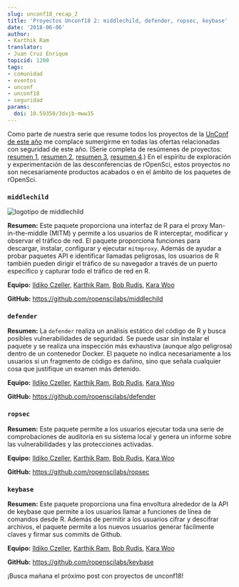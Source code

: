 ```yaml
---
slug: unconf18_recap_2
title: 'Proyectos Unconf18 2: middlechild, defender, ropsec, keybase'
date: '2018-06-06'
author:
- Karthik Ram
translator: 
- Juan Cruz Enrique
topicid: 1200
tags:
- comunidad
- eventos
- unconf
- unconf18
- seguridad
params:
  doi: 10.59350/3dxjb-mww35
---
```


Como parte de nuestra serie que resume todos los proyectos de la [UnConf de este año](/blog/2018/06/05/unconf18/) me complace sumergirme en todas las ofertas relacionadas con seguridad de este año. (Serie completa de resúmenes de proyectos: [resumen 1](/blog/2018/06/05/unconf_recap_1/), [resumen 2](/blog/2018/06/06/unconf18_recap_2/), [resumen 3](/blog/2018/06/07/unconf_recap_3/), [resumen 4](/blog/2018/06/08/unconf_recap_4/).) En el espíritu de exploración y experimentación de las desconferencias de rOpenSci, estos proyectos no son necesariamente productos acabados o en el ámbito de los paquetes de rOpenSci.

### `middlechild`

![logotipo de middlechild](/img/blog-images/2018-06-06-unconf18_recap_2/middle_child_hex.png)

**Resumen:** Este paquete proporciona una interfaz de R para el proxy Man-in-the-middle (MITM) y permite a los usuarios de R interceptar, modificar y observar el tráfico de red. El paquete proporciona funciones para descargar, instalar, configurar y ejecutar `mitmproxy`. Además de ayudar a probar paquetes API e identificar llamadas peligrosas, los usuarios de R también pueden dirigir el tráfico de su navegador a través de un puerto específico y capturar todo el tráfico de red en R.

**Equipo:** [Ildiko Czeller](https://github.com/czeildi), [Karthik Ram](https://github.com/karthik), [Bob Rudis](https://github.com/hrbrmstr), [Kara Woo](https://github.com/karawoo)

**GitHub:** <https://github.com/ropenscilabs/middlechild>

### `defender`

**Resumen:** La `defender` realiza un análisis estático del código de R y busca posibles vulnerabilidades de seguridad. Se puede usar sin instalar el paquete y se realiza una inspección más exhaustiva (aunque algo peligrosa) dentro de un contenedor Docker. El paquete no indica necesariamente a los usuarios si un fragmento de código es dañino, sino que señala cualquier cosa que justifique un examen más detenido.

**Equipo:** [Ildiko Czeller](https://github.com/czeildi), [Karthik Ram](https://github.com/karthik), [Bob Rudis](https://github.com/hrbrmstr), [Kara Woo](https://github.com/karawoo)

**GitHub:** <https://github.com/ropenscilabs/defender>

### `ropsec`

**Resumen:** Este paquete permite a los usuarios ejecutar toda una serie de comprobaciones de auditoría en su sistema local y genera un informe sobre las vulnerabilidades y las protecciones activadas.

**Equipo:** [Ildiko Czeller](https://github.com/czeildi), [Karthik Ram](https://github.com/karthik), [Bob Rudis](https://github.com/hrbrmstr), [Kara Woo](https://github.com/karawoo)

**GitHub:** <https://github.com/ropenscilabs/ropsec>

### `keybase`

**Resumen:** Este paquete proporciona una fina envoltura alrededor de la API de keybase que permite a los usuarios llamar a funciones de línea de comandos desde R. Además de permitir a los usuarios cifrar y descifrar archivos, el paquete permite a los nuevos usuarios generar fácilmente claves y firmar sus commits de Github.

**Equipo:** [Ildiko Czeller](https://github.com/czeildi), [Karthik Ram](https://github.com/karthik), [Bob Rudis](https://github.com/hrbrmstr), [Kara Woo](https://github.com/karawoo)

**GitHub:**  <https://github.com/ropenscilabs/keybase>

¡Busca mañana el próximo post con proyectos de unconf18!



